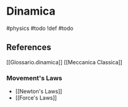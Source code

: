 # Dinamica
#physics
#todo
!def
#todo
## References
[[Glossario.dinamica]]
[[Meccanica Classica]]
### Movement's Laws
- [[Newton's Laws]]
- [[Force's Laws]]
